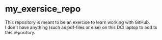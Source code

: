 # my_exersice_repo
This repository is meant to be an exercise to learn working with GitHub.  
I don't have anything (such as pdf-files or else) on this DCI laptop to add to this repository.  

